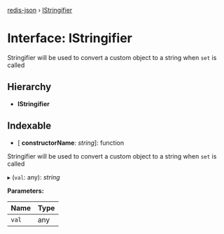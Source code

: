 [redis-json](../README.md) › [IStringifier](istringifier.md)

# Interface: IStringifier

Stringifier will be used to convert a custom
object to a string when `set` is called

## Hierarchy

* **IStringifier**

## Indexable

* \[ **constructorName**: *string*\]: function

Stringifier will be used to convert a custom
object to a string when `set` is called

▸ (`val`: any): *string*

**Parameters:**

Name | Type |
------ | ------ |
`val` | any |
